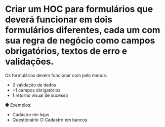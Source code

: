 # Criar um HOC para formulários que deverá funcionar em dois formulários diferentes, cada um com sua regra de negócio como campos obrigatórios, textos de erro e validações.

Os formulários devem funcionar com pelo menos: 
- 2 validação de dados 
- +1 campos obrigatórios 
- 1 retorno visual de sucesso 

● Exemplos: 
- Cadastro em lojas 
- Questionário ○ Cadastro em bancos